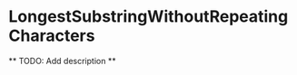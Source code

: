 LongestSubstringWithoutRepeatingCharacters
==========================================

** TODO: Add description **
